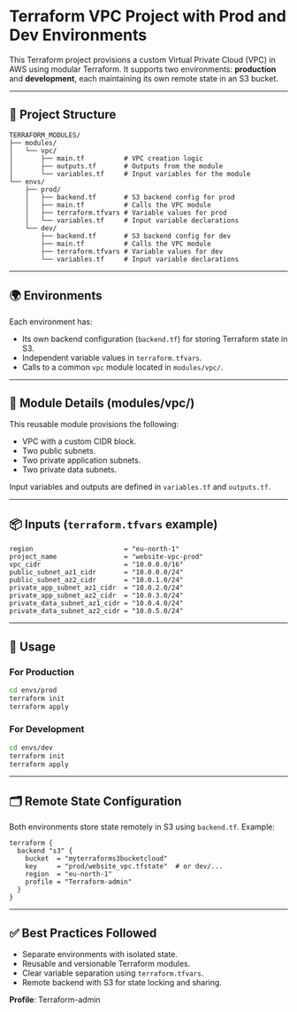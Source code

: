 # Terraform VPC Project with Prod and Dev Environments

This Terraform project provisions a custom Virtual Private Cloud (VPC) in AWS using modular Terraform. It supports two environments: **production** and **development**, each maintaining its own remote state in an S3 bucket.

---

## 📁 Project Structure

```
TERRAFORM_MODULES/
├── modules/
│   └── vpc/
│       ├── main.tf          # VPC creation logic
│       ├── outputs.tf       # Outputs from the module
│       └── variables.tf     # Input variables for the module
└── envs/
    ├── prod/
    │   ├── backend.tf       # S3 backend config for prod
    │   ├── main.tf          # Calls the VPC module
    │   ├── terraform.tfvars # Variable values for prod
    │   └── variables.tf     # Input variable declarations
    └── dev/
        ├── backend.tf       # S3 backend config for dev
        ├── main.tf          # Calls the VPC module
        ├── terraform.tfvars # Variable values for dev
        └── variables.tf     # Input variable declarations
```

---

## 🌍 Environments

Each environment has:

- Its own backend configuration (`backend.tf`) for storing Terraform state in S3.
- Independent variable values in `terraform.tfvars`.
- Calls to a common `vpc` module located in `modules/vpc/`.

---

## 🧱 Module Details (modules/vpc/)

This reusable module provisions the following:

- VPC with a custom CIDR block.
- Two public subnets.
- Two private application subnets.
- Two private data subnets.

Input variables and outputs are defined in `variables.tf` and `outputs.tf`.

---

## 📦 Inputs (`terraform.tfvars` example)

```
region                       = "eu-north-1"
project_name                 = "website-vpc-prod"
vpc_cidr                     = "10.0.0.0/16"
public_subnet_az1_cidr       = "10.0.0.0/24"
public_subnet_az2_cidr       = "10.0.1.0/24"
private_app_subnet_az1_cidr  = "10.0.2.0/24"
private_app_subnet_az2_cidr  = "10.0.3.0/24"
private_data_subnet_az1_cidr = "10.0.4.0/24"
private_data_subnet_az2_cidr = "10.0.5.0/24"
```

---

## 🚀 Usage

### For Production

```bash
cd envs/prod
terraform init
terraform apply
```

### For Development

```bash
cd envs/dev
terraform init
terraform apply
```

---

## 🗂 Remote State Configuration

Both environments store state remotely in S3 using `backend.tf`. Example:

```
terraform {
  backend "s3" {
    bucket  = "myterraforms3bucketcloud"
    key     = "prod/website_vpc.tfstate"  # or dev/...
    region  = "eu-north-1"
    profile = "Terraform-admin"
  }
}
```

---

## ✅ Best Practices Followed

- Separate environments with isolated state.
- Reusable and versionable Terraform modules.
- Clear variable separation using `terraform.tfvars`.
- Remote backend with S3 for state locking and sharing.


**Profile**: Terraform-admin
